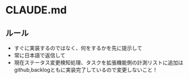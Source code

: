 # CLAUDE.md

## ルール
- すぐに実装するのではなく、何をするかを先に提示して
- 常に日本語で返信して
- 現在ステータス変更検知処理、タスクを拡張機能側の計測リストに追加はgithub,backlogともに実装完了しているので変更しないこと！
